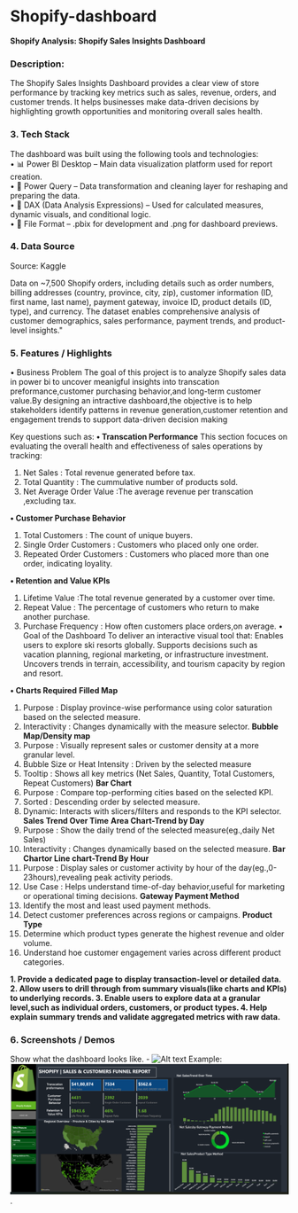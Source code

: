 # Shopify-dashboard

**Shopify Analysis: Shopify Sales Insights Dashboard**

### Description:
The Shopify Sales Insights Dashboard provides a clear view of store performance by tracking key metrics such as sales, revenue, orders, and customer trends. It helps businesses make data-driven decisions by highlighting growth opportunities and monitoring overall sales health.

### 3.	Tech Stack

The dashboard was built using the following tools and technologies:<br>
•	📊 Power BI Desktop – Main data visualization platform used for report creation.<br>
•	📂 Power Query – Data transformation and cleaning layer for reshaping and preparing the data.<br>
•	🧠 DAX (Data Analysis Expressions) – Used for calculated measures, dynamic visuals, and conditional logic.<br>
•	📁 File Format – .pbix for development and .png for dashboard previews.

### 4.	Data Source

Source: Kaggle 

Data on ~7,500 Shopify orders, including details such as order numbers, billing addresses (country, province, city, zip), customer information (ID, first name, last name), payment gateway, invoice ID, product details (ID, type), and currency. The dataset enables comprehensive analysis of customer demographics, sales performance, payment trends, and product-level insights."

### 5.	Features / Highlights

•	Business Problem
The goal of this project is to analyze Shopify sales data in power bi to uncover meanigful insights into transcation preformance,customer purchasing behavior,and long-term
customer value.By designing an intractive dashboard,the objective is to help stakeholders identify patterns in revenue generation,customer retention and engagement trends 
to support data-driven decision making

Key questions such as:
**• Transcation Performance**
This section focuces on evaluating the overall health and effectiveness of sales operations by tracking:
1. Net Sales : Total revenue generated before tax.
2. Total Quantity : The cummulative number of products sold.
3. Net Average Order Value :The average revenue per transcation ,excluding tax.

**• Customer Purchase Behavior**
1. Total Customers : The count of unique buyers.
2. Single Order Customers : Customers who placed only one order.
3. Repeated Order Customers : Customers who placed more than one order, indicating loyality.

**• Retention and Value KPIs**
1. Lifetime Value :The total revenue generated by a customer over time.
2. Repeat Value : The percentage of customers who return to make another purchase.
3. Purchase Frequency : How often customers place orders,on average.
•	Goal of the Dashboard
To deliver an interactive visual tool that:
Enables users to explore ski resorts globally.
Supports decisions such as vacation planning, regional marketing, or infrastructure investment.
Uncovers trends in terrain, accessibility, and tourism capacity by region and resort.

**• Charts Required**
   **Filled Map**
1. Purpose : Display province-wise performance using color saturation based on the selected measure.
2. Interactivity : Changes dynamically with the measure selector.
   **Bubble Map/Density map**
1. Purpose : Visually represent sales or customer density at a more granular level.
2. Bubble Size or Heat Intensity : Driven by the selected measure
3. Tooltip : Shows all key metrics (Net Sales, Quantity, Total Customers, Repeat Customers)
   **Bar Chart**
1. Purpose : Compare top-performing cities based on the selected KPI.
2. Sorted : Descending order by selected measure.
3. Dynamic: Interacts with slicers/filters and responds to the KPI selector.
**Sales Trend Over Time**
   **Area Chart-Trend by Day**
1. Purpose : Show the daily trend of the selected measure(eg.,daily Net Sales)
2. Interactivity : Changes dynamically based on the selected measure.
   **Bar Chartor Line chart-Trend By Hour**
1. Purpose : Display sales or customer activity by hour of the day(eg.,0-23hours),revealing  peak activity periods.
2. Use Case : Helps understand time-of-day behavior,useful for marketing or operational timing decisions.
**Gateway Payment Method**
1. Identify the most and least used payment methods.
2. Detect customer preferences across regions or campaigns.
**Product Type**
1. Determine which product types generate the highest revenue and older volume.
2. Understand hoe customer engagement varies across different product categories.

**1. Provide a dedicated page to display transaction-level or detailed data.
  2. Allow users to drill through from summary visuals(like charts and KPIs) to  underlying records.
  3. Enable users to explore data at a granular level,such as individual orders, customers, or product types.
  4. Help explain summary trends and validate aggregated metrics with raw data.**

### 6.	Screenshots / Demos
Show what the dashboard looks like. - ![Alt text](https://github.com/username/repo/assets/image.png)
Example: ![Dashboard Preview](https://github.com/KishoreKonkena/Spotify-Dashboard/blob/main/Screenshot%202025-08-29%20213924.png).
